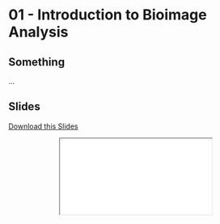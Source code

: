 # 01 - <i class="fas fa-image"></i> Introduction to Bioimage Analysis

## Something

...

## Slides

<a
    class="custom-button custom-download-button" href="../../pdfs/01_intro_bioimage_analysis/templates.pdf" download> <i class="fas fa-download"></i> Download this Slides
</a>

<div align="center">
  <iframe class="custom-pdf-frame" src="../../pdfs/01_intro_bioimage_analysis/templates.pdf"> </iframe>
</div>
